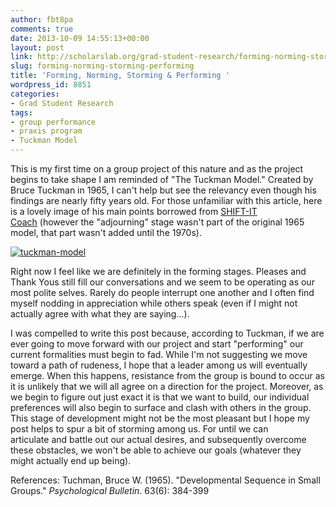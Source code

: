 ```yaml
---
author: fbt8pa
comments: true
date: 2013-10-09 14:55:13+00:00
layout: post
link: http://scholarslab.org/grad-student-research/forming-norming-storming-performing/
slug: forming-norming-storming-performing
title: 'Forming, Norming, Storming & Performing '
wordpress_id: 8851
categories:
- Grad Student Research
tags:
- group performance
- praxis program
- Tuckman Model
---
```


This is my first time on a group project of this nature and as the project begins to take shape I am reminded of "The Tuckman Model." Created by Bruce Tuckman in 1965, I can't help but see the relevancy even though his findings are nearly fifty years old. For those unfamiliar with this article, here is a lovely image of his main points borrowed from [SHIFT-IT Coach](http://www.shift-it-coach.com/tag/tuckman-model/) (however the "adjourning" stage wasn't part of the original 1965 model, that part wasn't added until the 1970s).

[![tuckman-model](http://www.scholarslab.org/wp-content/uploads/2013/10/tuckman-model-300x177.jpg)](http://www.scholarslab.org/wp-content/uploads/2013/10/tuckman-model.jpg)

Right now I feel like we are definitely in the forming stages. Pleases and Thank Yous still fill our conversations and we seem to be operating as our most polite selves. Rarely do people interrupt one another and I often find myself nodding in appreciation while others speak (even if I might not actually agree with what they are saying...).

I was compelled to write this post because, according to Tuckman, if we are ever going to move forward with our project and start "performing" our current formalities must begin to fad. While I'm not suggesting we move toward a path of rudeness, I hope that a leader among us will eventually emerge. When this happens, resistance from the group is bound to occur as it is unlikely that we will all agree on a direction for the project. Moreover, as we begin to figure out just exact it is that we want to build, our individual preferences will also begin to surface and clash with others in the group. This stage of development might not be the most pleasant but I hope my post helps to spur a bit of storming among us. For until we can articulate and battle out our actual desires, and subsequently overcome these obstacles, we won't be able to achieve our goals (whatever they might actually end up being).

References: Tuchman, Bruce W. (1965). "Developmental Sequence in Small Groups." _Psychological Bulletin_. 63(6): 384-399
